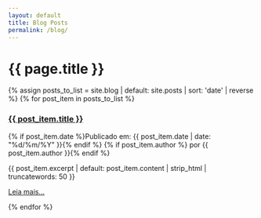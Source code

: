 ```yaml
---
layout: default
title: Blog Posts
permalink: /blog/
---
```

<h1>{{ page.title }}</h1>
<div class="post-list">
  {% assign posts_to_list = site.blog | default: site.posts | sort: 'date' | reverse %}
  {% for post_item in posts_to_list %}
    <article class="mb-4 pb-3 border-bottom">
      <h3><a href="{{ post_item.url | relative_url }}">{{ post_item.title }}</a></h3>
      <p class="text-muted small">
        {% if post_item.date %}Publicado em: {{ post_item.date | date: "%d/%m/%Y" }}{% endif %}
        {% if post_item.author %} por {{ post_item.author }}{% endif %}
      </p>
      {{ post_item.excerpt | default: post_item.content | strip_html | truncatewords: 50 }}
      <p><a href="{{ post_item.url | relative_url }}">Leia mais...</a></p>
    </article>
  {% endfor %}
</div>